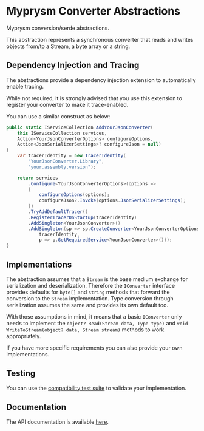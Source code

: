 ﻿# Myprysm Converter Abstractions

Myprysm conversion/serde abstractions.

This abstraction represents a synchronous converter 
that reads and writes objects from/to a Stream, a byte array or a string.

## Dependency Injection and Tracing

The abstractions provide a dependency injection extension to automatically enable tracing.

While not required, 
it is strongly advised that you use this extension to register your converter to make it trace-enabled.

You can use a similar construct as below:

```c#
public static IServiceCollection AddYourJsonConverter(
    this IServiceCollection services,
    Action<YourJsonConverterOptions> configureOptions,
    Action<JsonSerializerSettings>? configureJson = null)
{
    var tracerIdentity = new TracerIdentity(
        "YourJsonConverter.Library", 
        "your.assembly.version");

    return services
        .Configure<YourJsonConverterOptions>(options =>
        {
            configureOptions(options);
            configureJson?.Invoke(options.JsonSerializerSettings);
        })
        .TryAddDefaultTracer()
        .RegisterTracerOnStartup(tracerIdentity)
        .AddSingleton<YourJsonConverter>()
        .AddSingleton(sp => sp.CreateConverter<YourJsonConverterOptions>(
            tracerIdentity,
            p => p.GetRequiredService<YourJsonConverter>()));
}
```

## Implementations

The abstraction assumes that a `Stream` is the base medium exchange for serialization and deserialization.
Therefore the `IConverter` interface provides defaults for `byte[]` and `string` methods 
that forward the conversion to the `Stream` implementation. 
Type conversion through serialization assumes the same and provides its own default too.

With those assumptions in mind, it means that a basic `IConverter` only needs to implement
the `object? Read(Stream data, Type type)` and `void WriteToStream(object? data, Stream stream)` methods 
to work appropriately.

If you have more specific requirements you can also provide your own implementations.

## Testing

You can use the [compatibility test suite](../Myprysm.Converter.Abstractions.Testing/README.md)
to validate your implementation.

## Documentation

The API documentation is available [here](documentation/index.md).
